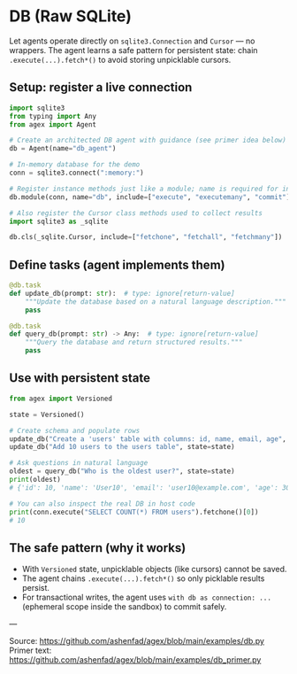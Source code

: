 # DB (Raw SQLite)

Let agents operate directly on `sqlite3.Connection` and `Cursor` — no wrappers. The agent learns a safe pattern for persistent state: chain `.execute(...).fetch*()` to avoid storing unpicklable cursors.

## Setup: register a live connection

```python
import sqlite3
from typing import Any
from agex import Agent

# Create an architected DB agent with guidance (see primer idea below)
db = Agent(name="db_agent")

# In-memory database for the demo
conn = sqlite3.connect(":memory:")

# Register instance methods just like a module; name is required for instances
db.module(conn, name="db", include=["execute", "executemany", "commit"])

# Also register the Cursor class methods used to collect results
import sqlite3 as _sqlite

db.cls(_sqlite.Cursor, include=["fetchone", "fetchall", "fetchmany"])
```

## Define tasks (agent implements them)

```python
@db.task
def update_db(prompt: str):  # type: ignore[return-value]
    """Update the database based on a natural language description."""
    pass

@db.task
def query_db(prompt: str) -> Any:  # type: ignore[return-value]
    """Query the database and return structured results."""
    pass
```

## Use with persistent state

```python
from agex import Versioned

state = Versioned()

# Create schema and populate rows
update_db("Create a 'users' table with columns: id, name, email, age", state=state)
update_db("Add 10 users to the users table", state=state)

# Ask questions in natural language
oldest = query_db("Who is the oldest user?", state=state)
print(oldest)
# {'id': 10, 'name': 'User10', 'email': 'user10@example.com', 'age': 30}

# You can also inspect the real DB in host code
print(conn.execute("SELECT COUNT(*) FROM users").fetchone()[0])
# 10
```

## The safe pattern (why it works)
- With `Versioned` state, unpicklable objects (like cursors) cannot be saved.
- The agent chains `.execute(...).fetch*()` so only picklable results persist.
- For transactional writes, the agent uses `with db as connection: ...` (ephemeral scope inside the sandbox) to commit safely.

—

Source: https://github.com/ashenfad/agex/blob/main/examples/db.py
Primer text: https://github.com/ashenfad/agex/blob/main/examples/db_primer.py
